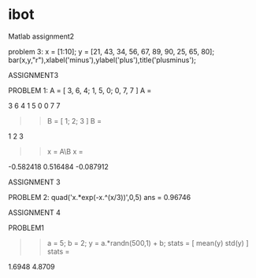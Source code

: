 # ibot
Matlab assignment2 

problem 3:
x = [1:10];
y = [21, 43, 34, 56, 67, 89, 90, 25, 65, 80];
bar(x,y,"r"),xlabel('minus'),ylabel('plus'),title('plusminus');

ASSIGNMENT3

PROBLEM 1:
 A = [ 3, 6, 4; 1, 5, 0; 0, 7, 7 ]
A =

   3   6   4
   1   5   0
   0   7   7

>> B = [ 1; 2; 3 ]
B =

   1
   2
   3

>> x = A\B
x =

  -0.582418
   0.516484
  -0.087912
  
  ASSIGNMENT 3
  
  PROBLEM 2:
   quad('x.*exp(-x.^(x/3))',0,5)
ans =  0.96746

ASSIGNMENT 4

PROBLEM1
>> a = 5;
>> b = 2;
>> y = a.*randn(500,1) + b;
>> stats = [ mean(y) std(y) ]
stats =

   1.6948   4.8709




